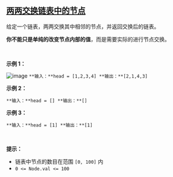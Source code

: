 ## [两两交换链表中的节点](https://leetcode-cn.com/problems/swap-nodes-in-pairs/)

给定一个链表，两两交换其中相邻的节点，并返回交换后的链表。

**你不能只是单纯的改变节点内部的值**，而是需要实际的进行节点交换。

 

**示例 1：**

![image](https://assets.leetcode.com/uploads/2020/10/03/swap_ex1.jpg)
`
**输入：**head = [1,2,3,4]
**输出：**[2,1,4,3]
`

**示例 2：**

`
**输入：**head = []
**输出：**[]
`

**示例 3：**

`
**输入：**head = [1]
**输出：**[1]
`

 

**提示：**

*   链表中节点的数目在范围 `[0, 100]` 内
*   `0 <= Node.val <= 100`